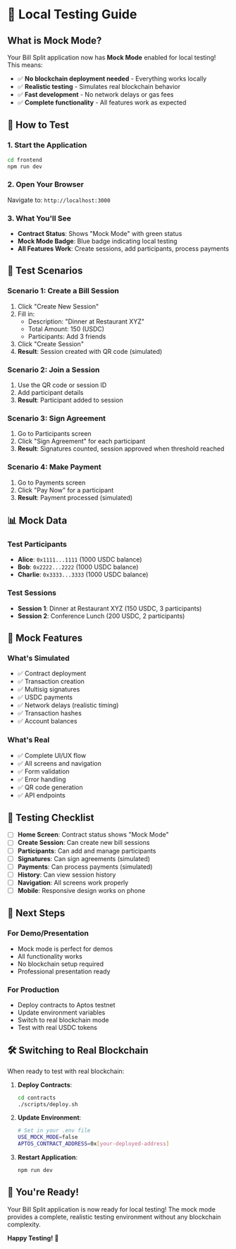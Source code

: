 # 🧪 Local Testing Guide

## What is Mock Mode?

Your Bill Split application now has **Mock Mode** enabled for local testing! This means:

- ✅ **No blockchain deployment needed** - Everything works locally
- ✅ **Realistic testing** - Simulates real blockchain behavior
- ✅ **Fast development** - No network delays or gas fees
- ✅ **Complete functionality** - All features work as expected

## 🚀 How to Test

### 1. **Start the Application**
```bash
cd frontend
npm run dev
```

### 2. **Open Your Browser**
Navigate to: `http://localhost:3000`

### 3. **What You'll See**
- **Contract Status**: Shows "Mock Mode" with green status
- **Mock Mode Badge**: Blue badge indicating local testing
- **All Features Work**: Create sessions, add participants, process payments

## 🧾 Test Scenarios

### **Scenario 1: Create a Bill Session**
1. Click "Create New Session"
2. Fill in:
   - Description: "Dinner at Restaurant XYZ"
   - Total Amount: 150 (USDC)
   - Participants: Add 3 friends
3. Click "Create Session"
4. **Result**: Session created with QR code (simulated)

### **Scenario 2: Join a Session**
1. Use the QR code or session ID
2. Add participant details
3. **Result**: Participant added to session

### **Scenario 3: Sign Agreement**
1. Go to Participants screen
2. Click "Sign Agreement" for each participant
3. **Result**: Signatures counted, session approved when threshold reached

### **Scenario 4: Make Payment**
1. Go to Payments screen
2. Click "Pay Now" for a participant
3. **Result**: Payment processed (simulated)

## 📊 Mock Data

### **Test Participants**
- **Alice**: `0x1111...1111` (1000 USDC balance)
- **Bob**: `0x2222...2222` (1000 USDC balance)  
- **Charlie**: `0x3333...3333` (1000 USDC balance)

### **Test Sessions**
- **Session 1**: Dinner at Restaurant XYZ (150 USDC, 3 participants)
- **Session 2**: Conference Lunch (200 USDC, 2 participants)

## 🔧 Mock Features

### **What's Simulated**
- ✅ Contract deployment
- ✅ Transaction creation
- ✅ Multisig signatures
- ✅ USDC payments
- ✅ Network delays (realistic timing)
- ✅ Transaction hashes
- ✅ Account balances

### **What's Real**
- ✅ Complete UI/UX flow
- ✅ All screens and navigation
- ✅ Form validation
- ✅ Error handling
- ✅ QR code generation
- ✅ API endpoints

## 🎯 Testing Checklist

- [ ] **Home Screen**: Contract status shows "Mock Mode"
- [ ] **Create Session**: Can create new bill sessions
- [ ] **Participants**: Can add and manage participants
- [ ] **Signatures**: Can sign agreements (simulated)
- [ ] **Payments**: Can process payments (simulated)
- [ ] **History**: Can view session history
- [ ] **Navigation**: All screens work properly
- [ ] **Mobile**: Responsive design works on phone

## 🚀 Next Steps

### **For Demo/Presentation**
- Mock mode is perfect for demos
- All functionality works
- No blockchain setup required
- Professional presentation ready

### **For Production**
- Deploy contracts to Aptos testnet
- Update environment variables
- Switch to real blockchain mode
- Test with real USDC tokens

## 🛠️ Switching to Real Blockchain

When ready to test with real blockchain:

1. **Deploy Contracts**:
   ```bash
   cd contracts
   ./scripts/deploy.sh
   ```

2. **Update Environment**:
   ```bash
   # Set in your .env file
   USE_MOCK_MODE=false
   APTOS_CONTRACT_ADDRESS=0x[your-deployed-address]
   ```

3. **Restart Application**:
   ```bash
   npm run dev
   ```

## 🎉 You're Ready!

Your Bill Split application is now ready for local testing! The mock mode provides a complete, realistic testing environment without any blockchain complexity.

**Happy Testing!** 🚀
